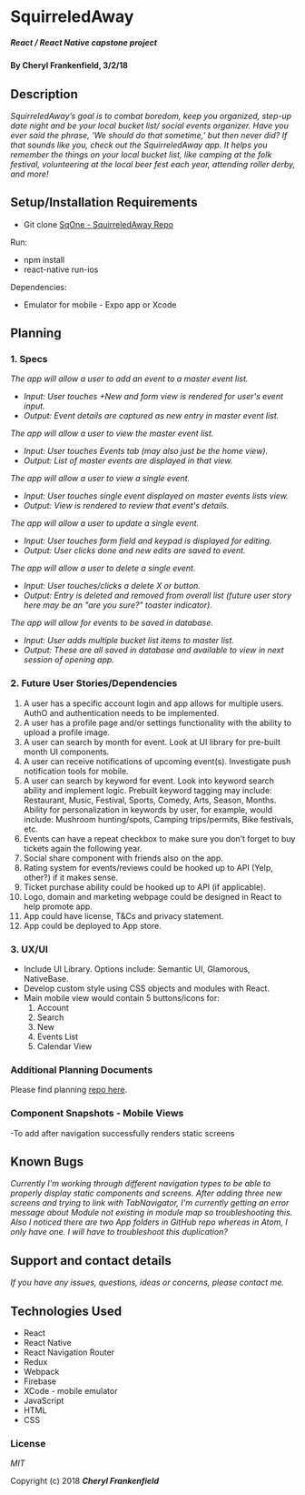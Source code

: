 # SquirreledAway

##### React / React Native capstone project  

#### By Cheryl Frankenfield, 3/2/18

## Description

_SquirreledAway’s goal is to combat boredom, keep you organized, step-up date night and be your local bucket list/ social events organizer. Have you ever said the phrase, ‘We should do that sometime,’ but then never did? If that sounds like you, check out the SquirreledAway app. It helps you remember the things on your local bucket list, like camping at the folk festival, volunteering at the local beer fest each year, attending roller derby, and more!_

## Setup/Installation Requirements

* Git clone [SqOne - SquirreledAway Repo](https://github.com/CherylFrankenfield/sqOne.git)

Run:
* npm install
* react-native run-ios

Dependencies:
* Emulator for mobile - Expo app or Xcode

## Planning

### 1. Specs
_The app will allow a user to add an event to a master event list._
* _Input: User touches +New and form view is rendered for user's event input._
* _Output: Event details are captured as new entry in master event list._

_The app will allow a user to view the master event list._
* _Input: User touches Events tab (may also just be the home view)._
* _Output: List of master events are displayed in that view._

_The app will allow a user to view a single event._
* _Input: User touches single event displayed on master events lists view._
* _Output: View is rendered to review that event's details._

_The app will allow a user to update a single event._
* _Input: User touches form field and keypad is displayed for editing._
* _Output: User clicks done and new edits are saved to event._

_The app will allow a user to delete a single event._
* _Input: User touches/clicks a delete X or button._
* _Output: Entry is deleted and removed from overall list (future user story here may be an "are you sure?" toaster indicator)._

_The app will allow for events to be saved in database._
* _Input: User adds multiple bucket list items to master list._
* _Output: These are all saved in database and available to view in next session of opening app._

### 2. Future User Stories/Dependencies

1. A user has a specific account login and app allows for multiple users. AuthO and authentication needs to be implemented.
2. A user has a profile page and/or settings functionality with the ability to upload a profile image.
3. A user can search by month for event. Look at UI library for pre-built month UI components.
4. A user can receive notifications of upcoming event(s). Investigate push notification tools for mobile.
5. A user can search by keyword for event. Look into keyword search ability and implement logic. Prebuilt keyword tagging may include: Restaurant, Music, Festival, Sports, Comedy, Arts, Season, Months. Ability for personalization in keywords by user, for example, would include: Mushroom hunting/spots, Camping trips/permits, Bike festivals, etc.
6. Events can have a repeat checkbox to make sure you don’t forget to buy tickets again the following year.
7. Social share component with friends also on the app.
8. Rating system for events/reviews could be hooked up to API (Yelp, other?) if it makes sense.
9. Ticket purchase ability could be hooked up to API (if applicable).
10. Logo, domain and marketing webpage could be designed in React to help promote app.
11. App could have license, T&Cs and privacy statement.
12. App could be deployed to App store.

### 3. UX/UI
* Include UI Library. Options include: Semantic UI, Glamorous, NativeBase.
* Develop custom style using CSS objects and modules with React.
* Main mobile view would contain 5 buttons/icons for:
  1. Account
  2. Search
  3. New
  4. Events List
  5. Calendar View

### Additional Planning Documents

Please find planning [repo here](https://github.com/CherylFrankenfield/squirreledaway-planning.git).

### Component Snapshots - Mobile Views
-To add after navigation successfully renders static screens

  ## Known Bugs

  _Currently I'm working through different navigation types to be able to properly display static components and screens. After adding three new screens and trying to link with TabNavigator, I'm currently getting an error message about Module not existing in module map so troubleshooting this. Also I noticed there are two App folders in GitHub repo whereas in Atom, I only have one. I will have to troubleshoot this duplication?_

  ## Support and contact details

  _If you have any issues, questions, ideas or concerns, please contact me._

  ## Technologies Used

  * React
  * React Native
  * React Navigation Router
  * Redux
  * Webpack
  * Firebase
  * XCode - mobile emulator
  * JavaScript
  * HTML
  * CSS

  ### License

  *MIT*

  Copyright (c) 2018 **_Cheryl Frankenfield_**
